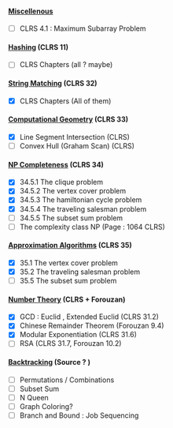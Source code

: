 #### <u>Miscellenous</u>
- [ ] CLRS 4.1 : Maximum Subarray Problem
#### <u>Hashing</u> (CLRS 11)
- [ ]  CLRS Chapters (all ? maybe)
#### <u>String Matching</u> (CLRS 32)
- [x]  CLRS Chapters (All of them)
#### <u>Computational Geometry</u> (CLRS 33) 
- [x]  Line Segment Intersection (CLRS)
- [ ] Convex Hull (Graham Scan) (CLRS)
#### <u>NP Completeness</u> (CLRS 34)
- [x] 34.5.1 The clique problem
- [x] 34.5.2 The vertex cover problem
- [x] 34.5.3 The hamiltonian cycle problem
- [x] 34.5.4 The traveling salesman problem
- [ ] 34.5.5 The subset sum problem
- [ ] The complexity class NP (Page : 1064 CLRS)
#### <u>Approximation Algorithms</u> (CLRS 35)
- [x] 35.1 The vertex cover problem
- [x] 35.2 The traveling salesman problem
- [ ] 35.5 The subset sum problem

#### <u>Number Theory</u> (CLRS + Forouzan)
- [x] GCD : Euclid , Extended Euclid (CLRS 31.2)
- [x] Chinese Remainder Theorem (Forouzan 9.4)
- [x] Modular Exponentiation (CLRS 31.6)
- [ ] RSA (CLRS 31.7, Forouzan 10.2)

#### <u>Backtracking</u> (Source ? )
- [ ] Permutations / Combinations
- [ ] Subset Sum
- [ ] N Queen
- [ ] Graph Coloring?
- [ ] Branch and Bound : Job Sequencing